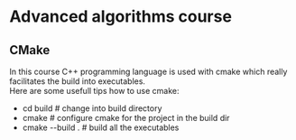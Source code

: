 # Advanced algorithms course

## CMake

In this course C++ programming language is used with
cmake which really facilitates the build into executables.  
Here are some usefull tips how to use cmake:  

- cd build              # change into build directory
- cmake <source dir>    # configure cmake for the project in the build dir
- cmake --build .       # build all the executables
